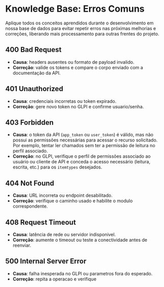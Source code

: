 # Knowledge Base: Erros Comuns

Aplique todos os conceitos aprendidos durante o desenvolvimento em nossa base de dados para evitar repetir erros nas próximas melhorias e correções, liberando mais processamento para outras frentes do projeto.

## 400 Bad Request
- **Causa**: headers ausentes ou formato de payload invalido.
- **Correção**: valide os tokens e compare o corpo enviado com a documentação da API.

## 401 Unauthorized
- **Causa**: credenciais incorretas ou token expirado.
- **Correção**: gere novo token no GLPI e confirme usuario/senha.

## 403 Forbidden
- **Causa**: o token da API (`app_token` ou `user_token`) é válido, mas não possui as permissões necessárias para acessar o recurso solicitado. Por exemplo, tentar ler chamados sem ter a permissão de leitura no perfil associado.
- **Correção**: no GLPI, verifique o perfil de permissões associado ao usuário ou cliente de API e conceda o acesso necessário (leitura, escrita, etc.) para os `itemtypes` desejados.

## 404 Not Found
- **Causa**: URL incorreta ou endpoint desabilitado.
- **Correção**: verifique o caminho usado e habilite o modulo correspondente.

## 408 Request Timeout
- **Causa**: latência de rede ou servidor indisponivel.
- **Correção**: aumente o timeout ou teste a conectividade antes de reenviar.

## 500 Internal Server Error
- **Causa**: falha inesperada no GLPI ou parametros fora do esperado.
- **Correção**: repita a operacao e verifique
